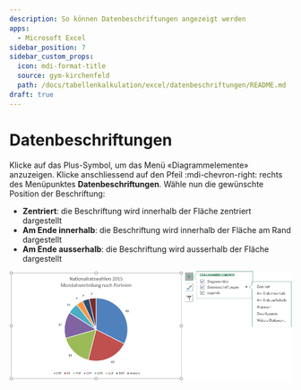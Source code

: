 ```yaml
---
description: So können Datenbeschriftungen angezeigt werden
apps:
  - Microsoft Excel
sidebar_position: 7
sidebar_custom_props:
  icon: mdi-format-title
  source: gym-kirchenfeld
  path: /docs/tabellenkalkulation/excel/datenbeschriftungen/README.md
draft: true
---
```


# Datenbeschriftungen



Klicke auf das Plus-Symbol, um das Menü «Diagrammelemente» anzuzeigen.
Klicke anschliessend auf den Pfeil :mdi-chevron-right: rechts des Menüpunktes __Datenbeschriftungen__. Wähle nun die gewünschte Position der Beschriftung:

- __Zentriert__: die Beschriftung wird innerhalb der Fläche zentriert dargestellt
- __Am Ende innerhalb__: die Beschriftung wird innerhalb der Fläche am Rand dargestellt
- __Am Ende ausserhalb__: die Beschriftung wird ausserhalb der Fläche dargestellt

![](./images/data-labels.ms.png)
